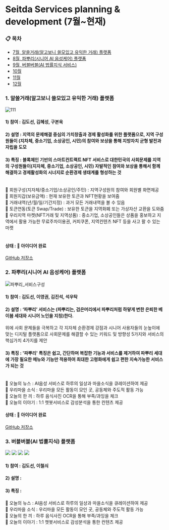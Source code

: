 # Seitda Services planning & development (7월~현재)

### 📋 목차
- [7월, 알쓸거래(알고보니 쓸모있고 유익한 거래) 플랫폼](#7월)
- [8월, 파뿌리(시니어 AI 음성케어) 플랫폼](#8월)
- [9월, 버블버블(AI 법률지식 서비스)](#9월)
- [10월](#10월)
- [11월](#️11월)
- [12월](#12월)


### 1. 알쓸거래(알고보니 쓸모있고 유익한 거래) 플랫폼
![111](https://github.com/user-attachments/assets/bf9e4d6a-8bb0-47c9-8f89-89b75b3d3695)

#### 1) 참여 : 김도선, 김혜성, 구본욱
#### 2) 설명 : 지역의 문제해결 중심의 가치창출과 경제 활성화를 위한 플랫폼으로, 지역 구성원들이 (지차체, 중소기업, 소상공인, 시민)의 참여와 보상을 통해 지방자치 균형 발전과 자립을 도모<br>
#### 3) 특징 : 블록체인 기반의 스마트컨트랙트 NFT 서비스로 대한민국의 사회문제를 지역의 구성원들이(지자체, 중소기업, 소상공인, 시민) 자발적인 참여와 보상을 통해서 함께 해결하고 경제활성화의 시너지로 순환경제 생태계를 형성하는 것<br><br>

🌱 회원구성(지자체/중소기업/소상공인/주민) : 지역구성원의 참여와 회원별 화면제공<br>
🌱 회원지갑(보유금액) : 현재 보유한 토큰과 NFT현황을 보여줌<br>
🌱 거래내역(년/월/일/기간지정) : 과거 모든 거래내역을 볼 수 있음<br>
🌱 토큰연동(토큰 Swap/Trade) : 보유한 토큰을 지역화폐 또는 가상자산 교환을 도와줌<br>
🌱 우리지역 마켓(NFT거래 및 지역상품) : 중소기업, 소상공인들은 상품을 홍보하고 지역에서 활용 가능한 무료주차이용권, 커피쿠폰, 지역컨텐츠 NFT 등을 사고 팔 수 있는 마켓<br><br>
      
#### 상태 : 🚀 아이디어 완료<br>  
[GitHub 저장소](https://github.com/Seitda-community/)


### 2. 파뿌리(시니어 AI 음성케어) 플랫폼
![파뿌리_서비스구성](https://github.com/user-attachments/assets/4e3a9f0c-9df6-4dde-97e8-1734595e75e6)

#### 1) 참여 : 김도선, 이영권, 김진석, 석우탁
#### 2) 설명 : ‘파뿌리’ 서비스는 (파뿌리는, 검은머리에서 파뿌리처럼 하얗게 변한 은퇴한 베이붐 세대와 시니어 노인을 지칭)한다. <br>
위에 사회 문제들을 극복하고 각 지자체 순환경제 강점과 시니어 사용자들의 눈높이에 맞는 디지털 플랫폼으로 사회문제를 해결할 수 있는 키워드 및 방향성 5가지와 서비스의 핵심가치 4가지를 제안
#### 3) 특징 : '파뿌리' 특징은 쉽고, 간단하며 복잡한 기능과 서비스를 제거하여 파뿌리 세대에 가장 필요한 메뉴와 기능만 적용하여 최대한 고령화에게 쉽고 편한 지속가능한 서비스가 되는 것<br><br>

🌱 오늘의 뉴스 : AI음성 서비스로 하루의 일상과 마을소식을 큐레이션하여 제공<br>
🌱 우리마을 소식 : 우리마을 모든 활동이 모인 곳, 공동체와 주도적 활동 가능<br>
🌱 오늘의 한 끼 : 하루 음식사진 OCR을 통해 부족/과잉을 체크<br>
🌱 오늘의 이야기 : 1:1 챗봇서비스로 감성분석을 통한 컨텐츠 제공<br>

#### 상태 : 🚀 아이디어 완료<br>  
[GitHub 저장소](https://github.com/Seitda-community/)

      

### 3. 버블버블(AI 법률지식) 플랫폼

<tr>
      <td><img src="https://github.com/user-attachments/assets/0fc89179-c666-437b-8b1d-5b535c168511"></td>
      <td><img src="https://github.com/user-attachments/assets/0e65cd17-687a-4b46-b706-641910135533"></td>
</tr>
<tr>
      <td><img src="https://github.com/user-attachments/assets/8e9c8a38-9fde-4b4e-81a0-93aae22abfe4"></td>
      <td><img src="https://github.com/user-attachments/assets/73245baf-1ec5-4b8c-b579-8d1d63b19cf3"></td>
</tr>

#### 1) 참여 : 김도선, 이철싀
#### 2) 설명 : 
#### 3) 특징 : 

🌱 오늘의 뉴스 : AI음성 서비스로 하루의 일상과 마을소식을 큐레이션하여 제공<br>
🌱 우리마을 소식 : 우리마을 모든 활동이 모인 곳, 공동체와 주도적 활동 가능<br>
🌱 오늘의 한 끼 : 하루 음식사진 OCR을 통해 부족/과잉을 체크<br>
🌱 오늘의 이야기 : 1:1 챗봇서비스로 감성분석을 통한 컨텐츠 제공<br>
      


